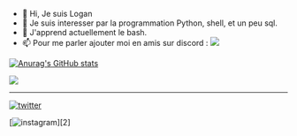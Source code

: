 - 👋 Hi, Je suis Logan
- 👀 Je suis interesser par la programmation Python, shell, et un peu sql.
- 🌱 J'apprend actuellement le bash.
- 📫 Pour me parler ajouter moi en amis sur discord : ![](https://dcbadge.vercel.app/api/shield/297854445973274635)

[![Anurag's GitHub stats](https://github-readme-stats.vercel.app/api?username=The8Golden&theme=radical)](https://github.com/anuraghazra/github-readme-stats)

<a href="https://github.com/anuraghazra/github-readme-stats">
  <img align="center" src="https://github-readme-stats.vercel.app/api/top-langs/?username=The8Golden&theme=radical" />
</a>

<hr/>

[![twitter](https://github.com/shikhar1020jais1/Git-Social/blob/master/Icons/Twitter1.png (Twitter))][1]

[1]: https://twitter.com/VersavelLogan1

[![instagram](https://github.com/shikhar1020jais1/Git-Social/blob/master/Icons/Instagram.png (Instagram))][2]
